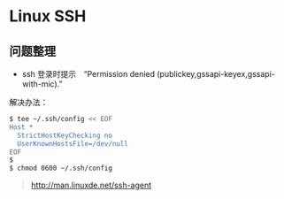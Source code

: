 # Linux SSH

## 问题整理

* ssh 登录时提示　“Permission denied (publickey,gssapi-keyex,gssapi-with-mic).”

解决办法：

```bash
$ tee ~/.ssh/config << EOF
Host *
  StrictHostKeyChecking no
  UserKnownHostsFile=/dev/null
EOF
$
$ chmod 0600 ~/.ssh/config
```


> http://man.linuxde.net/ssh-agent
